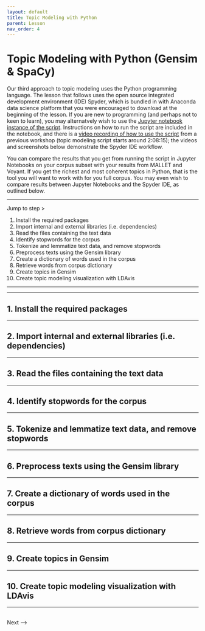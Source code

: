```yaml
---
layout: default
title: Topic Modeling with Python
parent: Lesson
nav_order: 4
---
```


# Topic Modeling with Python (Gensim & SpaCy)

Our third approach to topic modeling uses the Python programming language. The lesson that follows uses the open source integrated development environment (IDE) Spyder, which is bundled in with Anaconda data science platform that you were encouraged to download at the beginning of the lesson. If you are new to programming (and perhaps not to keen to learn), you may alternatvely wish to use the [Jupyter notebook instance of the script](https://colab.research.google.com/drive/1biLTOz5Va-824g7o94Le9QIRM0jxx2ty?usp=sharing). Instructions on how to run the script are included in the notebook, and there is a [video recording of how to use the script](https://echo360.ca/media/12af901f-4582-4b13-92c5-6e7915e99dcd/public?startTimeMillis=7706430) from a previous workshop (topic modeling script starts around 2:08:15); the videos and screenshots below demonstrate the Spyder IDE workflow.   

You can compare the results that you get from running the script in Jupyter Notebooks on your corpus subset with your results from MALLET and Voyant. If you get the richest and most coherent topics in Python, that is the tool you will want to work with for you full corpus. You may even wish to compare results between Jupyter Notebooks and the Spyder IDE, as outlined below.

<hr />

Jump to step >

1. Install the required packages
2. Import internal and external libraries (i.e. dependencies)
3. Read the files containing the text data
4. Identify stopwords for the corpus
5. Tokenize and lemmatize text data, and remove stopwords
6. Preprocess texts using the Gensim library
7. Create a dictionary of words used in the corpus
8. Retrieve words from corpus dictionary
9. Create topics in Gensim
10. Create topic modeling visualization with LDAvis

<hr />

<hr />

## **1.** Install the required packages
<hr />

## **2.** Import internal and external libraries (i.e. dependencies)
<hr />

## **3.** Read the files containing the text data
<hr />

## **4.** Identify stopwords for the corpus
<hr />

## **5.** Tokenize and lemmatize text data, and remove stopwords
<hr />

## **6.** Preprocess texts using the Gensim library
<hr />

## **7.** Create a dictionary of words used in the corpus
<hr />

## **8.** Retrieve words from corpus dictionary
<hr />

## **9.** Create topics in Gensim
<hr />

## **10.** Create topic modeling visualization with LDAvis
<hr />

<br />
Next --> 
